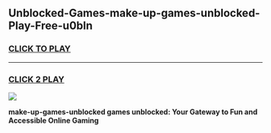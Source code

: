 
## Unblocked-Games-make-up-games-unblocked-Play-Free-u0bln
<h3>
<a href="https://premium76.site?title=make-up-games-unblocked&ref=17A">CLICK TO PLAY</a></h3>
<hr>

<h3>
<a href="https://premium76.site?title=make-up-games-unblocked&ref=17A">CLICK 2 PLAY</a>
  
</h3>

<a href="https://premium76.site?title=make-up-games-unblocked&ref=17A"><img src="https://clearcache.store/games.png"></a>


**make-up-games-unblocked games unblocked: Your Gateway to Fun and Accessible Online Gaming**
